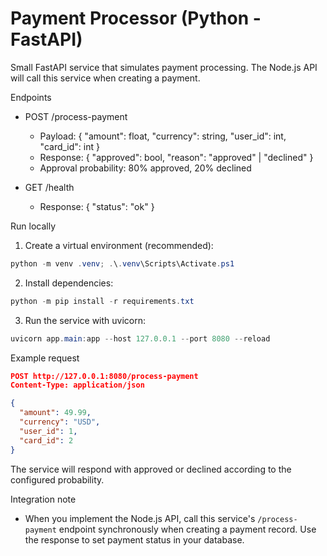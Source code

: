# Payment Processor (Python - FastAPI)

Small FastAPI service that simulates payment processing. The Node.js API will call this service when creating a payment.

Endpoints

- POST /process-payment
  - Payload: { "amount": float, "currency": string, "user_id": int, "card_id": int }
  - Response: { "approved": bool, "reason": "approved" | "declined" }
  - Approval probability: 80% approved, 20% declined

- GET /health
  - Response: { "status": "ok" }

Run locally

1. Create a virtual environment (recommended):

```powershell
python -m venv .venv; .\.venv\Scripts\Activate.ps1
```

2. Install dependencies:

```powershell
python -m pip install -r requirements.txt
```

3. Run the service with uvicorn:

```powershell
uvicorn app.main:app --host 127.0.0.1 --port 8080 --reload
```

Example request

```json
POST http://127.0.0.1:8080/process-payment
Content-Type: application/json

{
  "amount": 49.99,
  "currency": "USD",
  "user_id": 1,
  "card_id": 2
}
```

The service will respond with approved or declined according to the configured probability.

Integration note

- When you implement the Node.js API, call this service's `/process-payment` endpoint synchronously when creating a payment record. Use the response to set payment status in your database.
